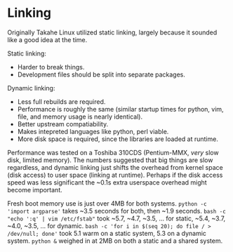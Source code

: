 # Linking

Originally Takahe Linux utilized static linking, largely because it sounded
like a good idea at the time.

Static linking:

- Harder to break things.
- Development files should be split into separate packages.

Dynamic linking:

- Less full rebuilds are required.
- Performance is roughly the same (similar startup times for python, vim, file,
  and memory usage is nearly identical).
- Better upstream compatiability.
- Makes intepreted languages like python, perl viable.
- More disk space is required, since the libraries are loaded at runtime.

Performance was tested on a Toshiba 310CDS (Pentium-MMX, *very* slow disk,
limited memory).
The numbers suggested that big things are slow regardless, and dynamic linking
just shifts the overhead from kernel space (disk access) to user space
(linking at runtime).
Perhaps if the disk access speed was less significant the ~0.1s extra userspace
overhead might become important.

Fresh boot memory use is just over 4MB for both systems.
`python -c 'import argparse'` takes ~3.5 seconds for both, then ~1.9 seconds.
`bash -c "echo ':q' | vim /etc/fstab"` took ~5.7, ~4.7, ~3.5, ... for static,
~5.4, ~3.7, ~4.0, ~3.5, ... for dynamic.
`bash -c 'for i in $(seq 20); do file / > /dev/null; done'` took 5.1 warm
on a static system, 5.3 on a dynamic system.
`python &` weighed in at 2MB on both a static and a shared system.

